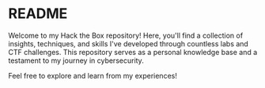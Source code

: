 # README

Welcome to my Hack the Box repository! Here, you'll find a collection of insights, techniques, and skills I've developed through countless labs and CTF challenges. This repository serves as a personal knowledge base and a testament to my journey in cybersecurity.

Feel free to explore and learn from my experiences!
